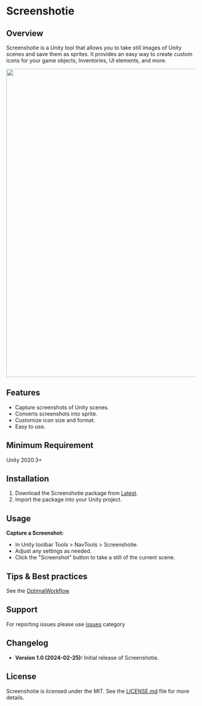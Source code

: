 # Screenshotie

## Overview

Screenshotie is a Unity tool that allows you to take still images of Unity scenes and save them as sprites. It provides an easy way to create custom icons for your game objects, Inventories, UI elements, and more.

<a href="https://github.com/navarone77/Screenshotie/assets/97413201/bbeb6402-a392-4f1a-b318-c14e223d99fa">
<img src="https://github.com/navarone77/Screenshotie/assets/97413201/bbeb6402-a392-4f1a-b318-c14e223d99fa" width="820">
</a>

## Features

- Capture screenshots of Unity scenes.
- Converts screenshots into sprite.
- Customize icon size and format.
- Easy to use.

## Minimum Requirement

Unity 2020.3+

## Installation

1. Download the Screenshotie package from [Latest](https://github.com/navarone77/Screenshotie/releases).
2. Import the package into your Unity project.

## Usage

 **Capture a Screenshot:**
   - In Unity toolbar Tools > NavTools > Screenshotie.
   - Adjust any settings as needed.
   - Click the "Screenshot" button to take a still of the current scene.


## Tips & Best practices

See the [OptimalWorkflow](OptimalWorkflow.md)

## Support

For reporting issues please use [issues](https://github.com/navarone77/Screenshotie/issues) category

## Changelog

- **Version 1.0 (2024-02-25):** Initial release of Screenshotie.

## License

Screenshotie is licensed under the MIT. See the [LICENSE.md](LICENSE.md) file for more details.
